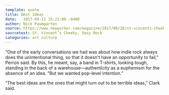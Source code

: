 ```yaml
---
template: quote
title: Best Ideas
date:   2017-09-12 15:22:00 -0400
author: Nick Paumgarten
source: https://www.newyorker.com/magazine/2017/08/28/st-vincents-cheeky-sexy-rock
sourcetext: St. Vincent’s Cheeky, Sexy Rock
categories: art culture
---
```


“One of the early conversations we had was about how indie rock always does the unintentional 
thing, so that it doesn’t have an opportunity to fail,” Perron said. By this, he meant, say, 
a band in T-shirts, looking tough, standing in the back of a warehouse—authenticity as a euphemism 
for the absence of an idea. “But we wanted pop-level intention.”

“The best ideas are the ones that might turn out to be terrible ideas,” Clark said.
